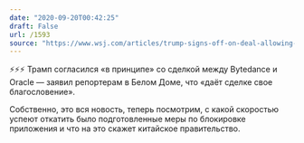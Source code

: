 ```yaml
---
date: "2020-09-20T00:42:25"
draft: False
url: /1593
source: "https://www.wsj.com/articles/trump-signs-off-on-deal-allowing-tiktok-to-continue-u-s-operations-11600551352?mod=hp_lead_pos1"
---
```


⚡️⚡️⚡️ Трамп согласился «в принципе» со сделкой между Bytedance и Oracle — заявил репортерам в Белом Доме, что «даёт сделке свое благословение».

Собственно, это вся новость, теперь посмотрим, с какой скоростью успеют откатить было подготовленные меры по блокировке приложения и что на это скажет китайское правительство.
